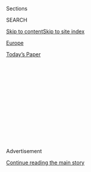 <div id="app">

<div>

<div>

<div>

<div class="NYTAppHideMasthead css-1q2w90k e1suatyy0">

<div class="section css-ui9rw0 e1suatyy2">

<div class="css-eph4ug er09x8g0">

<div class="css-6n7j50">

</div>

<span class="css-1dv1kvn">Sections</span>

<div class="css-10488qs">

<span class="css-1dv1kvn">SEARCH</span>

</div>

[Skip to content](#site-content)[Skip to site
index](#site-index)

</div>

<div id="masthead-section-label" class="css-1wr3we4 eaxe0e00">

[Europe](https://www.nytimes3xbfgragh.onion/section/world/europe)

</div>

<div class="css-10698na e1huz5gh0">

</div>

</div>

<div id="masthead-bar-one" class="section hasLinks css-15hmgas e1csuq9d3">

<div class="css-uqyvli e1csuq9d0">

</div>

<div class="css-1uqjmks e1csuq9d1">

</div>

<div class="css-9e9ivx">

[](https://myaccount.nytimes3xbfgragh.onion/auth/login?response_type=cookie&client_id=vi)

</div>

<div class="css-1bvtpon e1csuq9d2">

[Today’s
Paper](https://www.nytimes3xbfgragh.onion/section/todayspaper)

</div>

</div>

</div>

</div>

<div data-aria-hidden="false">

<div id="site-content" data-role="main">

<div>

<div class="css-1aor85t" style="opacity:0.000000001;z-index:-1;visibility:hidden">

<div class="css-1hqnpie">

<div class="css-epjblv">

<span class="css-17xtcya">[Europe](/section/world/europe)</span><span class="css-x15j1o">|</span><span class="css-fwqvlz">Poland’s
Supreme Court Declares Presidential Election
Valid</span>

</div>

<div class="css-k008qs">

<div class="css-1iwv8en">

<span class="css-18z7m18"></span>

<div>

</div>

</div>

<span class="css-1n6z4y">https://nyti.ms/31jQVYK</span>

<div class="css-1705lsu">

<div class="css-4xjgmj">

<div class="css-4skfbu" data-role="toolbar" data-aria-label="Social Media Share buttons, Save button, and Comments Panel with current comment count" data-testid="share-tools">

  - 
  - 
  - 
  - 
    
    <div class="css-6n7j50">
    
    </div>

  - 

</div>

</div>

</div>

</div>

</div>

</div>

<div id="NYT_TOP_BANNER_REGION" class="css-13pd83m">

</div>

<div id="top-wrapper" class="css-1sy8kpn">

<div id="top-slug" class="css-l9onyx">

Advertisement

</div>

[Continue reading the main
story](#after-top)

<div class="ad top-wrapper" style="text-align:center;height:100%;display:block;min-height:250px">

<div id="top" class="place-ad" data-position="top" data-size-key="top">

</div>

</div>

<div id="after-top">

</div>

</div>

<div>

<div id="sponsor-wrapper" class="css-1hyfx7x">

<div id="sponsor-slug" class="css-19vbshk">

Supported by

</div>

[Continue reading the main
story](#after-sponsor)

<div id="sponsor" class="ad sponsor-wrapper" style="text-align:center;height:100%;display:block">

</div>

<div id="after-sponsor">

</div>

</div>

<div class="css-186x18t">

</div>

<div class="css-1vkm6nb ehdk2mb0">

# Poland’s Supreme Court Declares Presidential Election Valid

</div>

The decision comes after supporters of the opposition candidate filed
protests questioning the narrow victory for the incumbent, Andrzej Duda.

<div class="css-79elbk" data-testid="photoviewer-wrapper">

<div class="css-z3e15g" data-testid="photoviewer-wrapper-hidden">

</div>

<div class="css-1a48zt4 ehw59r15" data-testid="photoviewer-children">

![<span class="css-16f3y1r e13ogyst0" data-aria-hidden="true">President
Andrzej Duda of Poland was elected to a second term in the country’s
closest presidential election since the end of communist rule in
1989.</span><span class="css-cnj6d5 e1z0qqy90" itemprop="copyrightHolder"><span class="css-1ly73wi e1tej78p0">Credit...</span><span><span>Leszek
Szymanski/EPA, via
Shutterstock</span></span></span>](https://static01.graylady3jvrrxbe.onion/images/2020/08/03/world/03poland/merlin_174523443_df29de77-18b8-47b1-8cf1-474109d214a4-articleLarge.jpg?quality=75&auto=webp&disable=upscale)

</div>

</div>

<div class="css-18e8msd">

<div class="css-vp77d3 epjyd6m0">

<div class="css-1baulvz">

By <span class="css-1baulvz last-byline" itemprop="name">Monika
Pronczuk</span>

</div>

</div>

  - 
    
    <div class="css-ld3wwf e16638kd2">
    
    Aug. 3,
    2020
    
    </div>

  - 
    
    <div class="css-4xjgmj">
    
    <div class="css-d8bdto" data-role="toolbar" data-aria-label="Social Media Share buttons, Save button, and Comments Panel with current comment count" data-testid="share-tools">
    
      - 
      - 
      - 
      - 
        
        <div class="css-6n7j50">
        
        </div>
    
      - 
    
    </div>
    
    </div>

</div>

</div>

<div class="section meteredContent css-1r7ky0e" name="articleBody" itemprop="articleBody">

<div class="css-1fanzo5 StoryBodyCompanionColumn">

<div class="css-53u6y8">

Poland’s Supreme Court on Monday upheld the results of [President
Andrzej Duda’s narrow victory in presidential
elections](https://nyti.ms/2DtNZAe) last month, the country’s closest
contest since the fall of communism in 1989, a decision that clears the
path for the country’s conservative Law and Justice party to continue in
power.

Thousands of supporters of the opposition candidate and rights groups
had [filed legal challenges in the country’s highest
court](https://www.nytimes3xbfgragh.onion/2020/07/16/world/europe/poland-election.html)
demanding that the election be reassessed after Mr. Duda edged out Rafal
Trzaskowski, the opposition candidate and the liberal mayor of Warsaw.
Mr. Duda secured 51.03 percent of the vote, while Mr. Trzaskowski won
48.97 percent, in a mid-July runoff.

Opponents of Mr. Duda pointed to many irregularities during the campaign
and election, including pushing forward with the vote despite the
coronavirus pandemic, limited access to the vote for Poles abroad, and
the role of the public media and government officials in the campaign.

Miroslaw Wyrzykowski, a former judge of the country’s constitutional
tribunal, was among those who criticized the court’s decision.

</div>

</div>

<div class="css-1fanzo5 StoryBodyCompanionColumn">

<div class="css-53u6y8">

“The whole electoral procedure from the beginning until the end violates
the Constitution,” he said in an interview. “We will have a president
elected in an unconstitutional manner.”

The court’s decision was not a surprise in light of sweeping changes to
the country’s judicial system introduced by the governing party, which
drew widespread condemnation from the European Union and international
human rights organizations, as well as from Poland’s opposition and some
of its judges.

The country’s judges had been selected for decades by an independent
council, but legislation signed by Mr. Duda in 2017 introduced changes
that gave the president<span class="css-8l6xbc evw5hdy0"> </span>more
direct power over the Supreme Court.

Joanna Lemanska, who heads the chamber of the Supreme Court that ruled
on the validity of the election — and who was appointed by Mr. Duda —
had stepped away from the process, but critics said her departure was
not enough to remove the likelihood of bias.

“I had no doubt what the decision would be,” said Michal Wawrykiewicz, a
lawyer from the [Free Courts
Initiative](https://www.facebookcorewwwi.onion/WolneSady/) and the
Committee for Defense of Justice. “We are not talking here about an
independent court, but a party tribunal.”

</div>

</div>

<div class="css-1fanzo5 StoryBodyCompanionColumn">

<div class="css-53u6y8">

Mr. Wawrykiewicz pointed out that the court had ruled that an
overwhelming majority of complaints did not fulfill the formal criteria,
and were not even assessed on the grounds of their merit.

“The European Court of Justice will rule on Sept. 22 whether the chamber
of the Supreme Court fulfills the criteria of an independent court,” he
said, “which will give us answers to many questions.”

</div>

</div>

<div class="css-79elbk" data-testid="photoviewer-wrapper">

<div class="css-z3e15g" data-testid="photoviewer-wrapper-hidden">

</div>

<div class="css-1a48zt4 ehw59r15" data-testid="photoviewer-children">

![<span class="css-16f3y1r e13ogyst0" data-aria-hidden="true">Rafal
Trzaskowski addressing supporters on Election Day in July. He won 48.97
percent of the
vote.</span><span class="css-cnj6d5 e1z0qqy90" itemprop="copyrightHolder"><span class="css-1ly73wi e1tej78p0">Credit...</span><span>Petr
David Josek/Associated
Press</span></span>](https://static01.graylady3jvrrxbe.onion/images/2020/08/03/world/03poland2/merlin_175260681_a50e1a79-a0fe-45c4-a200-d353c50c69b2-articleLarge.jpg?quality=75&auto=webp&disable=upscale)

</div>

</div>

<div class="css-1fanzo5 StoryBodyCompanionColumn">

<div class="css-53u6y8">

Given the margin of defeat — almost half a million
votes<span class="css-8l6xbc evw5hdy0"> </span>— the supporters of Mr.
Trzaskowski who lodged complaints after the election said the move was
not intended to overturn the result of the election, but to publicly
question the validity of the vote and demonstrate that the elections
were unfair.

“These elections were not equal, didn’t meet democratic standards, they
were dishonest,” Borys Budka, the head of the main opposition party,
Civic Platform, said after the election. “Because of that, we demand
that they are declared invalid.”

Other opposition members of Parliament echoed his concern, including
Kamila Gasiuk-Pihowicz, who [questioned the decision in a post on
Twitter](https://twitter.com/Gasiuk_Pihowicz/status/1290250927165673473)
and added, “Who needs a Supreme Court that will accept everything the
authorities want?”

The majority of issues with the election were reported by voters from
abroad, where tens of thousands of a record 520,000 ballots may have
gone uncounted.

</div>

</div>

<div class="css-1fanzo5 StoryBodyCompanionColumn">

<div class="css-53u6y8">

In Britain, more than 30,000 ballots — 16.6 percent of the total number
of registered Polish voters in that country — went missing, according to
the newspaper [Gazeta Wyborcza](https://wyborcza.pl/0,0.html). Cezary
Tomczyk, the head of Mr. Trzaskowski’s campaign, said it had also
received reports from across Poland of ballots that were not properly
stamped, a requirement for them to be validated.

Some of the claims filed to the court that questioned the validity of
the election concerned the role of the country’s public media in what
critics called an unfair electoral campaign.

But on Monday the court determined that the activity of public media
outlets during the campaign did not limit free choice.

Representatives from the Organization for Security and Cooperation in
Europe, which sent an election monitoring mission to Poland, [said that
the public media](https://www.osce.org/files/f/documents/4/9/455728.pdf)
had “failed in its duty to offer balanced and impartial coverage.”
Instead, it said, the media “acted as a campaign vehicle for the
incumbent and frequently portrayed his main challenger as a threat to
Polish values and national interests.”

Even if the vote itself is considered fair, “the use of public funds,
the engagement of the so-called public media, caused the situation to be
unequal,” said Mr. Budka of the opposition.

Aleksander Stepkowski, the spokesman for the Supreme Court, said on
Sunday that the court had processed all of the complaints, and found 93
of the 5,847 complaints valid, not enough to influence the overall
result of the election.

The court said that the complaint filed by Mr. Trzaskowski’s campaign
committee did not contain sufficient proof to sustain its claims.

Anatol Magdziarz contributed reporting.

</div>

</div>

<div>

</div>

</div>

<div>

</div>

<div>

</div>

<div>

</div>

<div>

<div id="bottom-wrapper" class="css-1ede5it">

<div id="bottom-slug" class="css-l9onyx">

Advertisement

</div>

[Continue reading the main
story](#after-bottom)

<div id="bottom" class="ad bottom-wrapper" style="text-align:center;height:100%;display:block;min-height:90px">

</div>

<div id="after-bottom">

</div>

</div>

</div>

</div>

</div>

## Site Index

<div>

</div>

## Site Information Navigation

  - [© <span>2020</span> <span>The New York Times
    Company</span>](https://help.nytimes3xbfgragh.onion/hc/en-us/articles/115014792127-Copyright-notice)

<!-- end list -->

  - [NYTCo](https://www.nytco.com/)
  - [Contact
    Us](https://help.nytimes3xbfgragh.onion/hc/en-us/articles/115015385887-Contact-Us)
  - [Work with us](https://www.nytco.com/careers/)
  - [Advertise](https://nytmediakit.com/)
  - [T Brand Studio](http://www.tbrandstudio.com/)
  - [Your Ad
    Choices](https://www.nytimes3xbfgragh.onion/privacy/cookie-policy#how-do-i-manage-trackers)
  - [Privacy](https://www.nytimes3xbfgragh.onion/privacy)
  - [Terms of
    Service](https://help.nytimes3xbfgragh.onion/hc/en-us/articles/115014893428-Terms-of-service)
  - [Terms of
    Sale](https://help.nytimes3xbfgragh.onion/hc/en-us/articles/115014893968-Terms-of-sale)
  - [Site
    Map](https://spiderbites.nytimes3xbfgragh.onion)
  - [Help](https://help.nytimes3xbfgragh.onion/hc/en-us)
  - [Subscriptions](https://www.nytimes3xbfgragh.onion/subscription?campaignId=37WXW)

</div>

</div>

</div>

</div>
